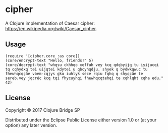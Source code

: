 # cipher

A Clojure implementation of Caesar cipher: https://en.wikipedia.org/wiki/Caesar_cipher.

## Usage

```
(require '[cipher.core :as core])
(core/encrypt-text "Hello, friends!" 5)
(core/decrypt-text "whqsu ckhhqo xeffuh vey kcq qdqbyijq tu iyijucqi tq cqhydxq tei uijqtei kdytei u qbcyhqdju. shyek q bydwkqwuc tu fhewhqcqçãe vbem-cqjys gku iuhlyk sece rqiu fqhq q shyqçãe te sereb.vey jqcréc kcq tqi fhycuyhqi fhewhqcqtehqi te xqhlqht cqha edu." 42)
```

## License

Copyright © 2017 Clojure Bridge SP

Distributed under the Eclipse Public License either version 1.0 or (at
your option) any later version.
